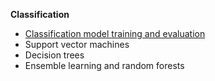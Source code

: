 __Classification__

- [Classification model training and evaluation](./cmte.ipynb)
- Support vector machines
- Decision trees
- Ensemble learning and random forests
